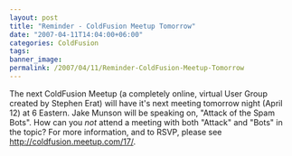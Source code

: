 ```yaml
---
layout: post
title: "Reminder - ColdFusion Meetup Tomorrow"
date: "2007-04-11T14:04:00+06:00"
categories: ColdFusion 
tags: 
banner_image: 
permalink: /2007/04/11/Reminder-ColdFusion-Meetup-Tomorrow
---
```


The next ColdFusion Meetup (a completely online, virtual User Group created by Stephen Erat) will have it's next meeting tomorrow night (April 12) at 6 Eastern. Jake Munson will be speaking on, "Attack of the Spam Bots". How can you <i>not</i> attend a meeting with both "Attack" and "Bots" in the topic? For more information, and to RSVP, please see <a href="http://coldfusion.meetup.com/17/">http://coldfusion.meetup.com/17/</a>.